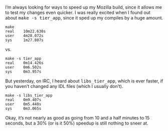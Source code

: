 <!--
.. title: Building Thunderbird Faster
.. date: 2009-09-26 13:57:39
.. author: Blake Winton
.. tags: thunderbird, building, secrets, mozilla
-->

I’m always looking for ways to speed up my Mozilla build, since it allows
me to test my changes even quicker.  I was really excited when I found out
about <tt>make -s tier_app</tt>, since it sped up my compiles by a huge
amount.

    make
    real    10m22.630s
    user    4m28.072s
    sys     1m27.807s

vs.

    make -s tier_app
    real    0m14.426s
    user    0m6.502s
    sys     0m3.957s

But yesterday, on IRC, I heard about <tt>libs_tier_app</tt>, which is ever
faster, if you haven’t changed any IDL files (which I usually don’t).

    make -s libs_tier_app
    real    0m9.407s
    user    0m5.440s
    sys     0m3.065s

Okay, it’s not nearly as good as going from 10 and a half minutes to 15
seconds, but a 30% (or is it 50%) speedup is still nothing to sneer at.

